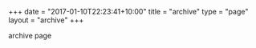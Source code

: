 +++
date = "2017-01-10T22:23:41+10:00"
title = "archive"
type = "page"
layout = "archive"
+++


archive page 
